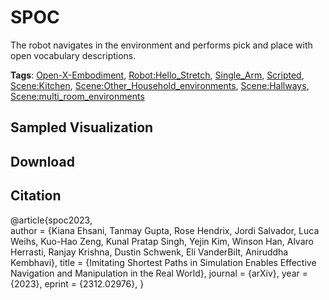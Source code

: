 # SPOC

The robot navigates in the environment and performs pick and place with open vocabulary descriptions.

**Tags**: [Open-X-Embodiment](https://github.com/KeplerC/oed-playground/tree/main/pages/tags/Open-X-Embodiment.md), [Robot:Hello_Stretch](https://github.com/KeplerC/oed-playground/tree/main/pages/tags/Robot:Hello_Stretch.md), [Single_Arm](https://github.com/KeplerC/oed-playground/tree/main/pages/tags/Single_Arm.md), [Scripted](https://github.com/KeplerC/oed-playground/tree/main/pages/tags/Scripted.md), [Scene:Kitchen](https://github.com/KeplerC/oed-playground/tree/main/pages/tags/Scene:Kitchen.md), [Scene:Other_Household_environments](https://github.com/KeplerC/oed-playground/tree/main/pages/tags/Scene:Other_Household_environments.md), [Scene:Hallways](https://github.com/KeplerC/oed-playground/tree/main/pages/tags/Scene:Hallways.md), [Scene:multi_room_environments](https://github.com/KeplerC/oed-playground/tree/main/pages/tags/Scene:multi_room_environments.md)

## Sampled Visualization



## Download



## Citation

@article{spoc2023,        
        author    = {Kiana Ehsani, Tanmay Gupta, Rose Hendrix, Jordi Salvador, Luca Weihs, Kuo-Hao Zeng, Kunal Pratap Singh, Yejin Kim, Winson Han, Alvaro Herrasti, Ranjay Krishna, Dustin Schwenk, Eli VanderBilt, Aniruddha Kembhavi},
        title     = {Imitating Shortest Paths in Simulation Enables Effective Navigation and Manipulation in the Real World},
        journal   = {arXiv},
        year      = {2023},
        eprint    = {2312.02976},
}